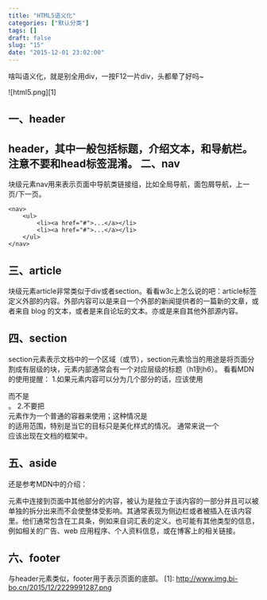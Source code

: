 ```yaml
---
title: "HTML5语义化"
categories: ["默认分类"]
tags: []
draft: false
slug: "15"
date: "2015-12-01 23:02:00"
---
```


啥叫语义化，就是别全用div，一按F12一片div，头都晕了好吗~

![html5.png][1]

一、header
--------
header，其中一般包括标题，介绍文本，和导航栏。注意不要和head标签混淆。
二、nav
-----
块级元素nav用来表示页面中导航类链接组，比如全局导航，面包屑导航，上一页/下一页。

    <nav>
        <ul>
            <li><a href="#">...</a></li>
            <li><a href="#">...</a></li>
        </ul>
    </nav>

三、article
---------
块级元素article非常类似于div或者section。看看w3c上怎么说的吧：article标签定义外部的内容。外部内容可以是来自一个外部的新闻提供者的一篇新的文章，或者来自 blog 的文本，或者是来自论坛的文本。亦或是来自其他外部源内容。

四、section
---------
section元素表示文档中的一个区域（或节），section元素恰当的用途是将页面分割成有层级的块，元素内部通常会有一个对应层级的标题（h1到h6）。
看看MDN的使用提醒：
1.如果元素内容可以分为几个部分的话，应该使用 <article> 而不是 <section>。
2.不要把 <section> 元素作为一个普通的容器来使用；这种情况是 <div> 的适用范围，特别是当它的目标只是美化样式的情况。 通常来说一个 <section> 应该出现在文档的框架中。

五、aside
-------

还是参考MDN中的介绍：<aside> 元素中连接到页面中其他部分的内容，被认为是独立于该内容的一部分并且可以被单独的拆分出来而不会使整体受影响。其通常表现为侧边栏或者被插入在该内容里。他们通常包含在工具条，例如来自词汇表的定义。也可能有其他类型的信息，例如相关的广告、web 应用程序、个人资料信息，或在博客上的相关链接。

六、footer
--------
与header元素类似，footer用于表示页面的底部。
  [1]: http://www.img.bi-bo.cn/2015/12/2229991287.png
